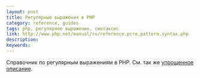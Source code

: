 ```yaml
---
layout: post
title: Регулярные выражения в PHP
category: reference, guides
tags: php, регулярное выражение, синтаксис
link: http://www.php.net/manual/ru/reference.pcre.pattern.syntax.php
description:
keywords:
---
```


<p>Справочник по регулярным выражениям в PHP. См. так же <a href="http://www.php.su/lessons/?lesson_17">упрощенное описание</a>.</p>
